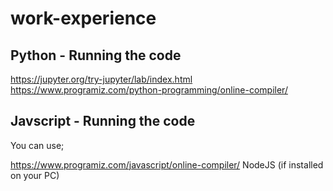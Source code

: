 # work-experience

## Python - Running the code

<https://jupyter.org/try-jupyter/lab/index.html>
<https://www.programiz.com/python-programming/online-compiler/>

## Javscript - Running the code

You can use;

<https://www.programiz.com/javascript/online-compiler/>
NodeJS (if installed on your PC)
